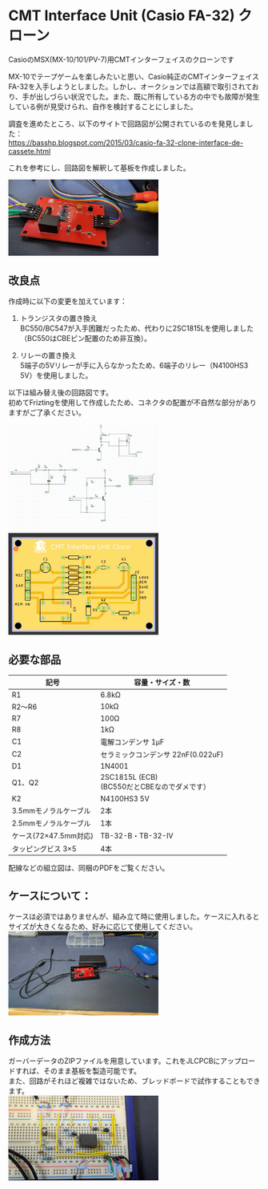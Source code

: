 # CMT Interface Unit (Casio FA-32) クローン
CasioのMSX(MX-10/101/PV-7)用CMTインターフェイスのクローンです  

MX-10でテープゲームを楽しみたいと思い、Casio純正のCMTインターフェイスFA-32を入手しようとしました。しかし、オークションでは高額で取引されており、手が出しづらい状況でした。また、既に所有している方の中でも故障が発生している例が見受けられ、自作を検討することにしました。  
  
調査を進めたところ、以下のサイトで回路図が公開されているのを発見しました：  
https://basshp.blogspot.com/2015/03/casio-fa-32-clone-interface-de-cassete.html  
  
これを参考にし、回路図を解釈して基板を作成しました。  

<img src="https://github.com/IKATEN-X/CMT-I-F-Clone/blob/main/image1.jpg" width="300">  
  
## 改良点  
作成時に以下の変更を加えています：  
  
  1. トランジスタの置き換え<br>BC550/BC547が入手困難だったため、代わりに2SC1815Lを使用しました（BC550はCBEピン配置のため非互換）。  
  
  2. リレーの置き換え<br>5端子の5Vリレーが手に入らなかったため、6端子のリレー（N4100HS3 5V）を使用しました。  
  
以下は組み替え後の回路図です。  
初めてFriztingを使用して作成したため、コネクタの配置が不自然な部分がありますがご了承ください。  

<img src="https://github.com/IKATEN-X/CMT-I-F-Clone/blob/main/image2.jpg" width="300">
<img src="https://github.com/IKATEN-X/CMT-I-F-Clone/blob/main/image3.jpg?raw=true" width="300">  

## 必要な部品  
| 記号  | 容量・サイズ・数 |  
| ------------- | ------------- |  
| R1  | 6.8kΩ |  
| R2～R6  | 10kΩ |  
| R7  | 100Ω |  
| R8  | 1kΩ  |  
| C1  | 電解コンデンサ 1μF |  
| C2  | セラミックコンデンサ 22nF(0.022uF)  |  
| D1  | 1N4001 |  
| Q1、Q2  | 2SC1815L (ECB)<br>(BC550だとCBEなのでダメです） |  
| K2  | N4100HS3 5V |  
| 3.5mmモノラルケーブル | 2本 |  
| 2.5mmモノラルケーブル | 1本 |  
|ケース(72×47.5mm対応) | TB-32-B・TB-32-IV |  
|タッピングビス 3×5| 4本 |  
  
配線などの組立図は、同梱のPDFをご覧ください。  
  
## ケースについて：  
ケースは必須ではありませんが、組み立て時に使用しました。ケースに入れるとサイズが大きくなるため、好みに応じて使用してください。  
<img src="https://github.com/IKATEN-X/CMT-I-F-Clone/blob/main/image4.jpg?raw=true" width="300">  
  
## 作成方法  
ガーバーデータのZIPファイルを用意しています。これをJLCPCBにアップロードすれば、そのまま基板を製造可能です。  
また、回路がそれほど複雑ではないため、ブレッドボードで試作することもできます。  
<img src="https://github.com/IKATEN-X/CMT-I-F-Clone/blob/main/image5.jpg?raw=true" width="300">  
